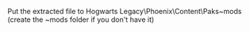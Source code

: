 Put the extracted file to Hogwarts Legacy\Phoenix\Content\Paks\~mods (create the ~mods folder if you don't have it)